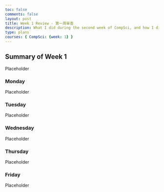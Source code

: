 ```yaml
---
toc: false
comments: false
layout: post
title: Week 1 Review - 第一周审查
description: What I did during the second week of CompSci, and how I did it. <br> 我在计算机学课的第二周做了什么，以及我是如何做到的
type: plans
courses: { CompSci: {week: 1} }
---
```


## Summary of Week 1
Placeholder

### Monday
Placeholder

### Tuesday
Placeholder

### Wednesday
Placeholder

### Thursday
Placeholder

### Friday
Placeholder